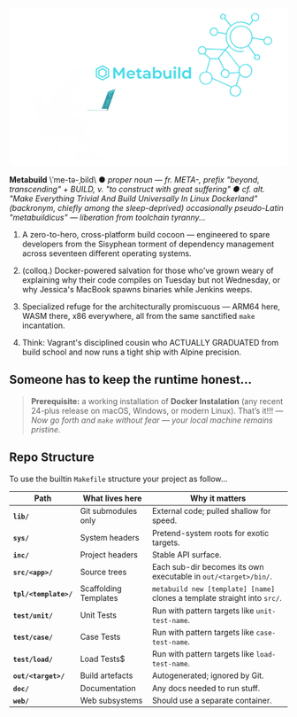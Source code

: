 ![logo](logo.svg)

**Metabuild** \ˈme-tə-ˌbild\ ● *proper noun* — *fr. META-, prefix "beyond, transcending" + BUILD, v. "to construct with great suffering" ● cf. alt. "Make Everything Trivial And Build Universally In Linux Dockerland" (backronym, chiefly among the sleep-deprived) occasionally pseudo-Latin "metabuildicus" — liberation from toolchain tyranny...*

1. A zero-to-hero, cross-platform build cocoon — engineered to spare developers from the Sisyphean torment of dependency management across seventeen different operating systems.

2. (colloq.) Docker-powered salvation for those who've grown weary of explaining why their code compiles on Tuesday but not Wednesday, or why Jessica's MacBook spawns binaries while Jenkins weeps.

3. Specialized refuge for the architecturally promiscuous — ARM64 here, WASM there, x86 everywhere, all from the same sanctified `make` incantation.

4. Think: Vagrant's disciplined cousin who ACTUALLY GRADUATED from build school and now runs a tight ship with Alpine precision.

## Someone has to keep the runtime honest...
> **Prerequisite:** a working installation of **Docker Instalation** (any recent 24-plus release on macOS, Windows, or modern Linux). That’s it!!! — *Now go forth and `make` without fear — your local machine remains pristine.*


## Repo Structure
To use the builtin `Makefile` structure your project as follow...

| Path | What lives here | Why it matters |
|------|-----------------|----------------|
| **`lib/`** | Git submodules only | External code; pulled shallow for speed. |
| **`sys/`** | System headers | Pretend-system roots for exotic targets. |
| **`inc/`** | Project headers | Stable API surface. |
| **`src/<app>/`** | Source trees | Each sub-dir becomes its own executable in `out/<target>/bin/`. |
| **`tpl/<template>/`** | Scaffolding Templates | `metabuild new [template] [name]` clones a template straight into `src/`. |
| **`test/unit/`** | Unit Tests | Run with pattern targets like `unit-test-name`. |
| **`test/case/`** | Case Tests | Run with pattern targets like `case-test-name`. |
| **`test/load/`** | Load Tests$ | Run with pattern targets like `load-test-name`. |
| **`out/<target>/`** | Build artefacts | Autogenerated; ignored by Git. |
| **`doc/`** | Documentation | Any docs needed to run stuff. |
| **`web/`** | Web subsystems | Should use a separate container. |
